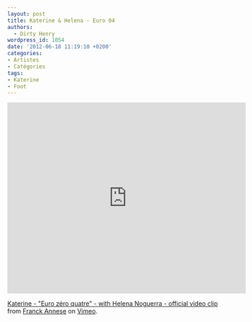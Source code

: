 ```yaml
---
layout: post
title: Katerine & Helena - Euro 04
authors:
  - Dirty Henry
wordpress_id: 1054
date: '2012-06-18 11:19:10 +0200'
categories:
- Artistes
- Catégories
tags:
- Katerine
- Foot
---
```

<iframe src="http://player.vimeo.com/video/14743873?color=ffffff" width="540" height="432" frameborder="0" webkitAllowFullScreen mozallowfullscreen allowFullScreen></iframe> <p><a href="http://vimeo.com/14743873">Katerine - "Euro zéro quatre" - with Helena Noguerra - official video clip</a> from <a href="http://vimeo.com/sofilms">Franck Annese</a> on <a href="http://vimeo.com">Vimeo</a>.</p>
